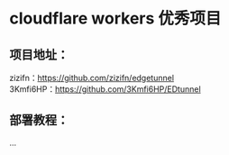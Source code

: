 # cloudflare workers 优秀项目

## 项目地址：  
zizifn：https://github.com/zizifn/edgetunnel  
3Kmfi6HP：https://github.com/3Kmfi6HP/EDtunnel

## 部署教程：  
...
